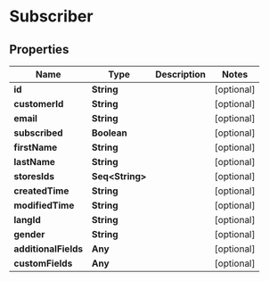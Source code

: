 

# Subscriber


## Properties

Name | Type | Description | Notes
------------ | ------------- | ------------- | -------------
**id** | **String** |  |  [optional]
**customerId** | **String** |  |  [optional]
**email** | **String** |  |  [optional]
**subscribed** | **Boolean** |  |  [optional]
**firstName** | **String** |  |  [optional]
**lastName** | **String** |  |  [optional]
**storesIds** | **Seq&lt;String&gt;** |  |  [optional]
**createdTime** | **String** |  |  [optional]
**modifiedTime** | **String** |  |  [optional]
**langId** | **String** |  |  [optional]
**gender** | **String** |  |  [optional]
**additionalFields** | **Any** |  |  [optional]
**customFields** | **Any** |  |  [optional]



